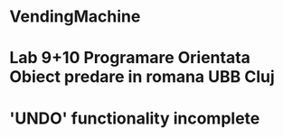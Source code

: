 
# VendingMachine
# Lab 9+10 Programare Orientata Obiect predare in romana UBB Cluj
# 'UNDO' functionality incomplete